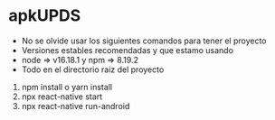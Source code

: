 # apkUPDS

- No se olvide usar los siguientes comandos para tener el proyecto
- Versiones estables recomendadas y que estamo usando
- node => v16.18.1 y npm => 8.19.2
- Todo en el directorio raiz del proyecto

1. npm install o yarn install
2. npx react-native start
3. npx react-native run-android
